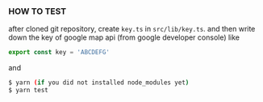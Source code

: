 ### HOW TO TEST

after cloned git repository, create `key.ts` in `src/lib/key.ts`.
and then write down the key of google map api (from google developer console) like

```js
export const key = 'ABCDEFG'
```

and

```bash
$ yarn (if you did not installed node_modules yet)
$ yarn test
```
